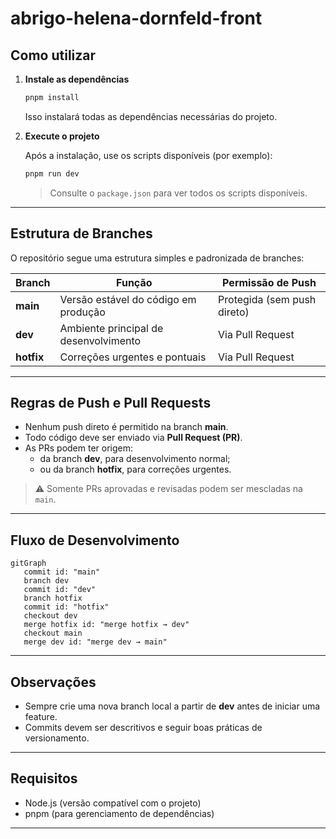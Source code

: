 # abrigo-helena-dornfeld-front

## Como utilizar

1. **Instale as dependências**

   ```bash
   pnpm install
   ```

   Isso instalará todas as dependências necessárias do projeto.

2. **Execute o projeto**

   Após a instalação, use os scripts disponíveis (por exemplo):

   ```bash
   pnpm run dev
   ```

   > Consulte o `package.json` para ver todos os scripts disponíveis.

---

## Estrutura de Branches

O repositório segue uma estrutura simples e padronizada de branches:

| Branch | Função | Permissão de Push |
|--------|--------|-------------------|
| **main** | Versão estável do código em produção | Protegida (sem push direto) |
| **dev** | Ambiente principal de desenvolvimento | Via Pull Request |
| **hotfix** | Correções urgentes e pontuais | Via Pull Request |

---

## Regras de Push e Pull Requests

- Nenhum push direto é permitido na branch **main**.  
- Todo código deve ser enviado via **Pull Request (PR)**.  
- As PRs podem ter origem:
  - da branch **dev**, para desenvolvimento normal;
  - ou da branch **hotfix**, para correções urgentes.

> ⚠️ Somente PRs aprovadas e revisadas podem ser mescladas na `main`.

---

## Fluxo de Desenvolvimento

```mermaid
gitGraph
   commit id: "main"
   branch dev
   commit id: "dev"
   branch hotfix
   commit id: "hotfix"
   checkout dev
   merge hotfix id: "merge hotfix → dev"
   checkout main
   merge dev id: "merge dev → main"
```

---

## Observações

- Sempre crie uma nova branch local a partir de **dev** antes de iniciar uma feature.
- Commits devem ser descritivos e seguir boas práticas de versionamento.

---

## Requisitos

- Node.js (versão compatível com o projeto)
- pnpm (para gerenciamento de dependências)

---
